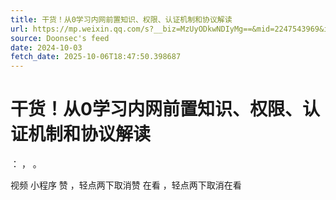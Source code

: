 ```yaml
---
title: 干货！从0学习内网前置知识、权限、认证机制和协议解读
url: https://mp.weixin.qq.com/s?__biz=MzUyODkwNDIyMg==&mid=2247543969&idx=1&sn=0faec918015686f26cdf081b7b059266
source: Doonsec's feed
date: 2024-10-03
fetch_date: 2025-10-06T18:47:50.398687
---
```


# 干货！从0学习内网前置知识、权限、认证机制和协议解读

：
，
。

视频
小程序
赞
，轻点两下取消赞
在看
，轻点两下取消在看